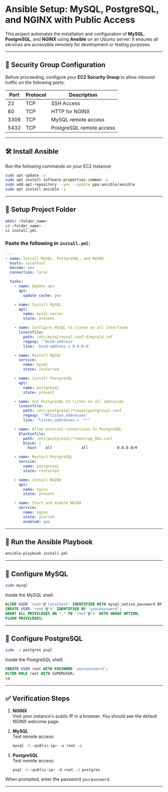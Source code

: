
# Ansible Setup: MySQL, PostgreSQL, and NGINX with Public Access

This project automates the installation and configuration of **MySQL**, **PostgreSQL**, and **NGINX** using **Ansible** on an Ubuntu server. It ensures all services are accessible remotely for development or testing purposes.

---

## 🔐 Security Group Configuration

Before proceeding, configure your **EC2 Security Group** to allow inbound traffic on the following ports:

| Port | Protocol | Description                  |
|------|----------|------------------------------|
| 22   | TCP      | SSH Access                   |
| 80   | TCP      | HTTP for NGINX               |
| 3306 | TCP      | MySQL remote access          |
| 5432 | TCP      | PostgreSQL remote access     |

---

## 🛠️ Install Ansible

Run the following commands on your EC2 instance:

```bash
sudo apt update -y
sudo apt install software-properties-common -y
sudo add-apt-repository --yes --update ppa:ansible/ansible
sudo apt install ansible -y
```

---

## 📁 Setup Project Folder

```bash
mkdir <folder_name>
cd <folder_name>
vi install.yml
```

### Paste the following in `install.yml`:

```yaml
---
- name: Install MySQL, PostgreSQL, and NGINX
  hosts: localhost
  become: yes
  connection: local

  tasks:
    - name: Update apt
      apt:
        update_cache: yes

    - name: Install MySQL
      apt:
        name: mysql-server
        state: present

    - name: Configure MySQL to listen on all interfaces
      lineinfile:
        path: /etc/mysql/mysql.conf.d/mysqld.cnf
        regexp: '^bind-address'
        line: 'bind-address = 0.0.0.0'

    - name: Restart MySQL
      service:
        name: mysql
        state: restarted

    - name: Install PostgreSQL
      apt:
        name: postgresql
        state: present

    - name: Set PostgreSQL to listen on all addresses
      lineinfile:
        path: /etc/postgresql/*/main/postgresql.conf
        regexp: '^#?listen_addresses'
        line: "listen_addresses = '*'"

    - name: Allow external connections to PostgreSQL
      blockinfile:
        path: /etc/postgresql/*/main/pg_hba.conf
        block: |
          host    all             all             0.0.0.0/0               md5

    - name: Restart PostgreSQL
      service:
        name: postgresql
        state: restarted

    - name: Install NGINX
      apt:
        name: nginx
        state: present

    - name: Start and enable NGINX
      service:
        name: nginx
        state: started
        enabled: yes
```

---

## 🚀 Run the Ansible Playbook

```bash
ansible-playbook install.yml
```

---

## 🧩 Configure MySQL

```bash
sudo mysql
```

Inside the MySQL shell:

```sql
ALTER USER 'root'@'localhost' IDENTIFIED WITH mysql_native_password BY 'yourpassword';
CREATE USER 'root'@'%' IDENTIFIED BY 'yourpassword';
GRANT ALL PRIVILEGES ON *.* TO 'root'@'%' WITH GRANT OPTION;
FLUSH PRIVILEGES;
```

---

## 🧩 Configure PostgreSQL

```bash
sudo -u postgres psql
```

Inside the PostgreSQL shell:

```sql
CREATE USER root WITH PASSWORD 'yourpassword';
ALTER ROLE root WITH SUPERUSER;
\q
```

---

## ✅ Verification Steps

1. **NGINX**  
   Visit your instance's public IP in a browser. You should see the default NGINX welcome page.

2. **MySQL**  
   Test remote access:
   ```bash
   mysql -h <public-ip> -u root -p
   ```

3. **PostgreSQL**  
   Test remote access:
   ```bash
   psql -h <public-ip> -U root -d postgres
   ```

When prompted, enter the password `yourpassword`.

---

